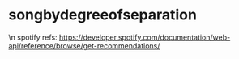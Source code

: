 # songbydegreeofseparation
\n
spotify refs: 
https://developer.spotify.com/documentation/web-api/reference/browse/get-recommendations/
